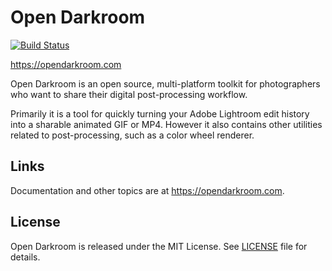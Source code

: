 # Open Darkroom

[![Build Status](https://travis-ci.org/opendarkroom/toolkit.svg?branch=master)](https://travis-ci.org/opendarkroom/toolkit)

https://opendarkroom.com

Open Darkroom is an open source, multi-platform toolkit for photographers who want to share their digital post-processing workflow. 

Primarily it is a tool for quickly turning your Adobe Lightroom edit history into a sharable animated GIF or MP4.
However it also contains other utilities related to post-processing, such as a color wheel renderer.

## Links

Documentation and other topics are at <https://opendarkroom.com>.

## License

Open Darkroom is released under the MIT License. See [LICENSE][1] file for details.

[1]: https://github.com/opendarkroom/toolkit/blob/master/LICENSE
